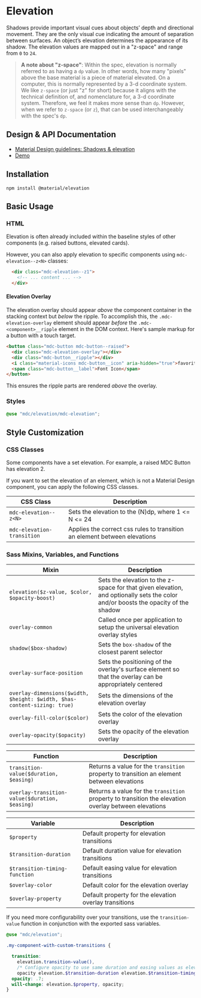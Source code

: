 <!--docs:
title: "Elevation"
layout: detail
section: components
excerpt: "Shadows and elevation as Sass mixins and CSS classes."
iconId: shadow
path: /catalog/elevation/
-->

# Elevation

<!--<div class="article__asset">
  <a class="article__asset-link"
     href="https://material-components.github.io/material-components-web-catalog/#/component/elevation">
    <img src="{{ site.rootpath }}/images/mdc_web_screenshots/elevation.png" width="247" alt="Elevation screenshot">
  </a>
</div>-->

Shadows provide important visual cues about objects’ depth and directional movement. They are the only visual cue indicating the amount of separation between surfaces. An object’s elevation determines the appearance of its shadow. The elevation values are mapped out in a "z-space" and range from `0` to `24`.

> **A note about "z-space"**: Within the spec, elevation is normally referred to as having a `dp` value. In other words, how many "pixels" above the base material is a piece of material elevated. On a computer, this is normally represented by a 3-d coordinate system. We like `z-space` (or just "z" for short) because it aligns with the technical definition of, and nomenclature for, a 3-d coordinate system. Therefore, we feel it makes more sense than `dp`. However, when we refer to `z-space` (or `z`), that can be used interchangeably with the spec's `dp`.

## Design & API Documentation

<ul class="icon-list">
  <li class="icon-list-item icon-list-item--spec">
    <a href="https://material.io/go/design-elevation">Material Design guidelines: Shadows & elevation</a>
  </li>
  <li class="icon-list-item icon-list-item--link">
    <a href="https://material-components.github.io/material-components-web-catalog/#/component/elevation">Demo</a>
  </li>
</ul>

## Installation

```
npm install @material/elevation
```

## Basic Usage

### HTML

Elevation is often already included within the baseline styles of other components (e.g. raised buttons, elevated cards).

However, you can also apply elevation to specific components using `mdc-elevation--z<N>` classes:

```html
  <div class="mdc-elevation--z1">
    <!-- ... content ... -->
  </div>
```

#### Elevation Overlay

The elevation overlay should appear *above* the component container in the stacking context but *below* the ripple. To accomplish this, the `.mdc-elevation-overlay` element should appear *before* the `.mdc-<component>__ripple` element in the DOM context.  Here's sample markup for a button with a touch target.

```html
<button class="mdc-button mdc-button--raised">
  <div class="mdc-elevation-overlay"></div>
  <div class="mdc-button__ripple"></div>
  <i class="material-icons mdc-button__icon" aria-hidden="true">favorite</i>
  <span class="mdc-button__label">Font Icon</span>
</button>
```

This ensures the ripple parts are rendered *above* the overlay.

### Styles

```scss
@use "mdc/elevation/mdc-elevation";
```

## Style Customization

### CSS Classes

Some components have a set elevation. For example, a raised MDC Button has elevation 2.

If you want to set the elevation of an element, which is not a Material Design component, you
can apply the following CSS classes.

CSS Class | Description
--- | ---
`mdc-elevation--z<N>` | Sets the elevation to the (N)dp, where 1 <= N <= 24
`mdc-elevation-transition` | Applies the correct css rules to transition an element between elevations

### Sass Mixins, Variables, and Functions

Mixin | Description
--- | ---
`elevation($z-value, $color, $opacity-boost)` | Sets the elevation to the z-space for that given elevation, and optionally sets the color and/or boosts the opacity of the shadow
`overlay-common` | Called once per application to setup the universal elevation overlay styles
`shadow($box-shadow)` | Sets the `box-shadow` of the closest parent selector
`overlay-surface-position` | Sets the positioning of the overlay's surface element so that the overlay can be appropriately centered
`overlay-dimensions($width, $height: $width, $has-content-sizing: true)` | Sets the dimensions of the elevation overlay
`overlay-fill-color($color)` | Sets the color of the elevation overlay
`overlay-opacity($opacity)` | Sets the opacity of the elevation overlay


Function | Description
--- | ---
`transition-value($duration, $easing)` | Returns a value for the `transition` property to transition an element between elevations
`overlay-transition-value($duration, $easing)` | Returns a value for the `transition` property to transition the elevation overlay between elevations

Variable | Description
--- | ---
`$property` | Default property for elevation transitions
`$transition-duration` | Default duration value for elevation transitions
`$transition-timing-function` | Default easing value for elevation transitions
`$overlay-color` | Default color for the elevation overlay
`$overlay-property` | Default property for the elevation overlay transitions

If you need more configurability over your transitions, use the `transition-value` function in conjunction with the exported sass variables.

```scss
@use "mdc/elevation";

.my-component-with-custom-transitions {

  transition:
    elevation.transition-value(),
    /* Configure opacity to use same duration and easing values as elevation */
    opacity elevation.$transition-duration elevation.$transition-timing-function;
  opacity: .7;
  will-change: elevation.$property, opacity;
}
```
